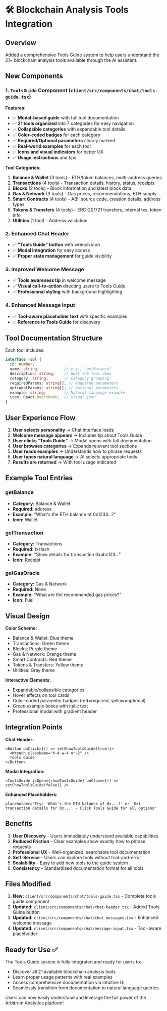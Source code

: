 # 🛠️ Blockchain Analysis Tools Integration

## Overview
Added a comprehensive Tools Guide system to help users understand the 21+ blockchain analysis tools available through the AI assistant.

## New Components

### 1. `ToolsGuide` Component (`client/src/components/chat/tools-guide.tsx`)

**Features:**
- ✅ **Modal-based guide** with full tool documentation
- ✅ **21 tools organized** into 7 categories for easy navigation
- ✅ **Collapsible categories** with expandable tool details
- ✅ **Color-coded badges** for each category
- ✅ **Required/Optional parameters** clearly marked
- ✅ **Real-world examples** for each tool
- ✅ **Icons and visual indicators** for better UX
- ✅ **Usage instructions** and tips

**Tool Categories:**
1. **Balance & Wallet** (3 tools) - ETH/token balances, multi-address queries
2. **Transactions** (4 tools) - Transaction details, history, status, receipts  
3. **Blocks** (2 tools) - Block information and latest block data
4. **Gas & Network** (3 tools) - Gas prices, recommendations, ETH supply
5. **Smart Contracts** (4 tools) - ABI, source code, creation details, address types
6. **Tokens & Transfers** (4 tools) - ERC-20/721 transfers, internal txs, token info
7. **Utilities** (1 tool) - Address validation

### 2. Enhanced Chat Header
- ✅ **"Tools Guide" button** with wrench icon
- ✅ **Modal integration** for easy access
- ✅ **Proper state management** for guide visibility

### 3. Improved Welcome Message
- ✅ **Tools awareness tip** in welcome message
- ✅ **Visual call-to-action** directing users to Tools Guide
- ✅ **Professional styling** with background highlighting

### 4. Enhanced Message Input
- ✅ **Tool-aware placeholder text** with specific examples
- ✅ **Reference to Tools Guide** for discovery

## Tool Documentation Structure

Each tool includes:
```typescript
interface Tool {
  id: number;
  name: string;           // e.g., "getBalance"
  description: string;    // What the tool does
  category: string;       // Category grouping
  requiredParams: string[]; // Required parameters
  optionalParams: string[]; // Optional parameters  
  example: string;        // Natural language example
  icon: React.ReactNode;  // Visual icon
}
```

## User Experience Flow

1. **User selects personality** → Chat interface loads
2. **Welcome message appears** → Includes tip about Tools Guide
3. **User clicks "Tools Guide"** → Modal opens with full documentation
4. **User browses categories** → Expands relevant tool sections
5. **User reads examples** → Understands how to phrase requests
6. **User types natural language** → AI selects appropriate tools
7. **Results are returned** → With tool usage indicated

## Example Tool Entries

### getBalance
- **Category:** Balance & Wallet
- **Required:** address
- **Example:** "What's the ETH balance of 0x1234...?"
- **Icon:** Wallet

### getTransaction  
- **Category:** Transactions
- **Required:** txHash
- **Example:** "Show details for transaction 0xabc123..."
- **Icon:** Receipt

### getGasOracle
- **Category:** Gas & Network  
- **Required:** None
- **Example:** "What are the recommended gas prices?"
- **Icon:** Fuel

## Visual Design

**Color Scheme:**
- Balance & Wallet: Blue theme
- Transactions: Green theme  
- Blocks: Purple theme
- Gas & Network: Orange theme
- Smart Contracts: Red theme
- Tokens & Transfers: Yellow theme
- Utilities: Gray theme

**Interactive Elements:**
- Expandable/collapsible categories
- Hover effects on tool cards
- Color-coded parameter badges (red=required, yellow=optional)
- Green example boxes with italic text
- Professional modal with gradient header

## Integration Points

**Chat Header:** 
```tsx
<Button onClick={() => setShowToolsGuide(true)}>
  <Wrench className="h-4 w-4 mr-2" />
  Tools Guide
</Button>
```

**Modal Integration:**
```tsx
<ToolsGuide isOpen={showToolsGuide} onClose={() => setShowToolsGuide(false)} />
```

**Enhanced Placeholders:**
```tsx
placeholder="Try: 'What's the ETH balance of 0x...?' or 'Get transaction details for 0x...' - Click Tools Guide for all options"
```

## Benefits

1. **User Discovery** - Users immediately understand available capabilities
2. **Reduced Friction** - Clear examples show exactly how to phrase requests
3. **Professional UX** - Well-organized, searchable tool documentation
4. **Self-Service** - Users can explore tools without trial-and-error
5. **Scalability** - Easy to add new tools to the guide system
6. **Consistency** - Standardized documentation format for all tools

## Files Modified

1. **New:** `client/src/components/chat/tools-guide.tsx` - Complete tools guide component
2. **Updated:** `client/src/components/chat/chat-header.tsx` - Added Tools Guide button
3. **Updated:** `client/src/components/chat/chat-messages.tsx` - Enhanced welcome message
4. **Updated:** `client/src/components/chat/message-input.tsx` - Tool-aware placeholder

## Ready for Use ✅

The Tools Guide system is fully integrated and ready for users to:
- Discover all 21 available blockchain analysis tools
- Learn proper usage patterns with real examples
- Access comprehensive documentation via intuitive UI
- Seamlessly transition from documentation to natural language queries

Users can now easily understand and leverage the full power of the Arbitrum Analytics platform!
